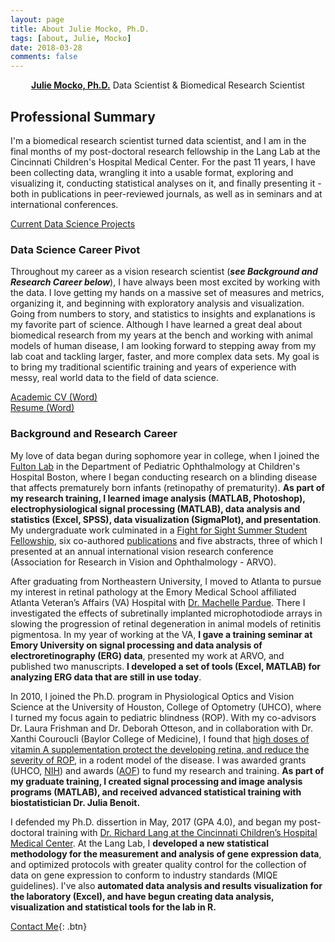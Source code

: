 ```yaml
---
layout: page
title: About Julie Mocko, Ph.D.
tags: [about, Julie, Mocko]
date: 2018-03-28
comments: false
---
```

    
<center><a href="http://juliemocko.com/"><b>Julie Mocko, Ph.D.</b></a> Data Scientist & Biomedical Research Scientist</center>

## Professional Summary

I'm a biomedical research scientist turned data scientist, and I am in the final months of my post-doctoral research fellowship in the Lang Lab at the Cincinnati Children's Hospital Medical Center.  For the past 11 years, I have been collecting data, wrangling it into a usable format, exploring and visualizing it, conducting statistical analyses on it, and finally presenting it - both in publications in peer-reviewed journals, as well as in seminars and at international conferences.

<div markdown="0"><a href="http://juliemocko.com/projects/" class="btn btn-info">Current Data Science Projects</a></div>

### Data Science Career Pivot
Throughout my career as a vision research scientist (***see Background and Research Career below***), I have always been most excited by working with the data.  I love getting my hands on a massive set of measures and metrics, organizing it, and beginning with exploratory analysis and visualization.  Going from numbers to story, and statistics to insights and explanations is my favorite part of science.  Although I have learned a great deal about biomedical research from my years at the bench and working with animal models of human disease, I am looking forward to stepping away from my lab coat and tackling larger, faster, and more complex data sets.  My goal is to bring my traditional scientific training and years of experience with messy, real world data to the field of data science.

<div markdown="0"><a href="http://jamocko.github.io/assets/docs/JulieMocko_CV.docx" class="btn btn-info">Academic CV (Word)</a></div><div markdown="0"><a href="http://jamocko.github.io/assets/docs/JulieMocko_Resume.docx" class="btn btn-info">Resume (Word)</a></div>

### Background and Research Career
My love of data began during sophomore year in college, when I joined the [Fulton Lab](http://www.infantvision.org/alumni--collaborators.html) in the Department of Pediatric Ophthalmology at Children's Hospital Boston, where I began conducting research on a blinding disease that affects prematurely born infants (retinopathy of prematurity).  **As part of my research training, I learned image analysis (MATLAB, Photoshop), electrophysiological signal processing (MATLAB), data analysis and statistics (Excel, SPSS), data visualization (SigmaPlot), and presentation**. My undergraduate work culminated in a [Fight for Sight Summer Student Fellowship](https://www.fightforsight.org/Grants/Awardees/AwardeeProfile/profile/1979/), six co-authored [publications](https://scholar.google.com/citations?user=99ESO_8AAAAJ&hl=en ) and five abstracts, three of which I presented at an annual international vision research conference (Association for Research in Vision and Ophthalmology  - ARVO). 

After graduating from Northeastern University, I moved to Atlanta to pursue my interest in retinal pathology at the Emory Medical School affiliated Atlanta Veteran’s Affairs (VA) Hospital with [Dr. Machelle Pardue](http://www.varrd.emory.edu/people/machelle-pardue/). There I investigated the effects of subretinally implanted microphotodiode arrays in slowing the progression of retinal degeneration in animal models of retinitis pigmentosa. In my year of working at the VA, **I gave a training seminar at Emory University on signal processing and data analysis of electroretinography (ERG) data**, presented my work at ARVO, and published two manuscripts.  **I developed a set of tools (Excel, MATLAB) for analyzing ERG data that are still in use today**.

In 2010, I joined the Ph.D. program in Physiological Optics and Vision Science at the University of Houston, College of Optometry (UHCO), where I turned my focus again to pediatric blindness (ROP). With my co-advisors Dr. Laura Frishman and Dr. Deborah Otteson, and in collaboration with Dr. Xanthi Couroucli (Baylor College of Medicine), I found that [high doses of vitamin A supplementation protect the developing retina, and reduce the severity of ROP](http://optometrytimes.modernmedicine.com/optometrytimes/news/new-research-and-product-launches-kick-aao-meeting?page=0,9), in a rodent model of the disease. I was awarded grants (UHCO, [NIH](http://grantome.com/grant/NIH/P30-EY007551-02)) and awards ([AOF](https://www.aaopt.org/home/aaof/programs/programs-for-graduate-students/programs-graduates/ezell-fellows-historical-listing)) to fund my research and training.  **As part of my graduate training, I created signal processing and image analysis programs (MATLAB), and received advanced statistical training with biostatistician Dr. Julia Benoit.**

I defended my Ph.D. dissertion in May, 2017 (GPA 4.0), and began my post-doctoral training with [Dr. Richard Lang at the Cincinnati Children’s Hospital Medical Center](https://www.cincinnatichildrens.org/research/divisions/o/ophthalmology/labs/lang).  At the Lang Lab, I **developed a new statistical methodology for the measurement and analysis of gene expression data**, and optimized protocols with greater quality control for the collection of data on gene expression to conform to industry standards (MIQE guidelines).  I've also  **automated data analysis and results visualization for the laboratory (Excel), and have begun creating data analysis, visualization and statistical tools for the lab in R.**

      
[Contact Me](mailto:jmocko@gmail.com){: .btn}
